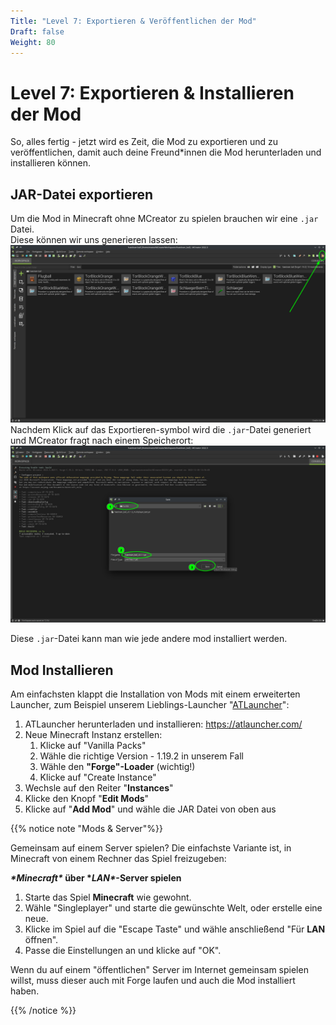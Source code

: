 ```yaml
---
Title: "Level 7: Exportieren & Veröffentlichen der Mod"
Draft: false
Weight: 80
---
```

# Level 7: Exportieren & Installieren der Mod

So, alles fertig - jetzt wird es Zeit, die Mod zu exportieren und zu veröffentlichen, damit auch deine Freund\*innen die Mod herunterladen und installieren können.

## JAR-Datei exportieren

Um die Mod in Minecraft ohne MCreator zu spielen brauchen wir eine `.jar` Datei.  
Diese können wir uns generieren lassen:  
![So exportierst du die Mod als JAR-Datei](mod-exportieren-0.png)
Nachdem Klick auf das Exportieren-symbol wird die `.jar`-Datei generiert und MCreator fragt nach einem Speicherort:  
![JAR Datei: wähle den Speicherort](mod-exportieren-1.png)

Diese `.jar`-Datei kann man wie jede andere mod installiert werden.  

## Mod Installieren

Am einfachsten klappt die Installation von Mods mit einem erweiterten Launcher, zum Beispiel unserem Lieblings-Launcher "[ATLauncher](https://atlauncher.com/)":

1. ATLauncher herunterladen und installieren: https://atlauncher.com/
2. Neue Minecraft Instanz erstellen:
   1. Klicke auf "Vanilla Packs"
   2. Wähle die richtige Version - 1.19.2 in unserem Fall
   3. Wähle den **"Forge"-Loader** (wichtig!)
   4. Klicke auf "Create Instance"
3. Wechsle auf den Reiter "**Instances**"
4. Klicke den Knopf "**Edit Mods**"
5. Klicke auf "**Add Mod**" und wähle die JAR Datei von oben aus



{{% notice note "Mods & Server"%}}

Gemeinsam auf einem Server spielen? Die einfachste Variante ist, in Minecraft von einem Rechner das Spiel freizugeben:

***\*Minecraft\** über \**LAN\**-Server spielen**

1. Starte das Spiel **Minecraft** wie gewohnt.
2. Wähle "Singleplayer" und starte die gewünschte Welt, oder erstelle eine neue.
3. Klicke im Spiel auf die "Escape Taste" und wähle anschließend "Für **LAN** öffnen".
4. Passe die Einstellungen an und klicke auf "OK".

Wenn du auf einem "öffentlichen" Server im Internet gemeinsam spielen willst, muss dieser auch mit Forge laufen und auch die Mod installiert haben. 

{{% /notice %}} 